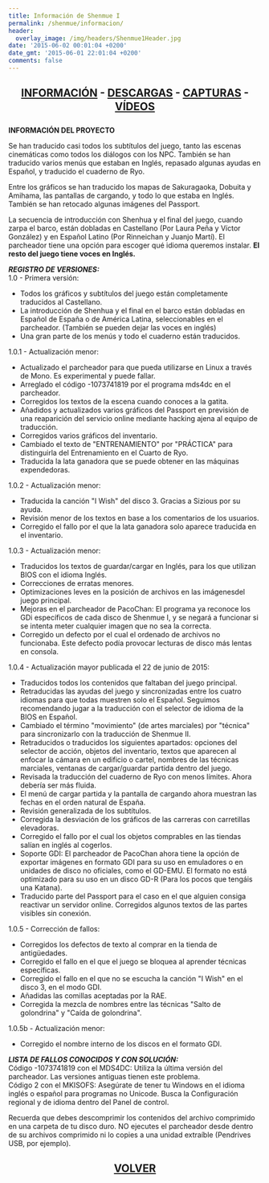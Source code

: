 ```yaml
---
title: Información de Shenmue I
permalink: /shenmue/informacion/
header:
  overlay_image: /img/headers/Shenmue1Header.jpg
date: '2015-06-02 00:01:04 +0200'
date_gmt: '2015-06-01 22:01:04 +0200'
comments: false
---
```

<h2 style="text-align: center;"><strong><a href="/shenmue/informacion/">INFORMACIÓN</a> - <a href="/shenmue/descargar/">DESCARGAS</a> - <a href="/shenmue/capturas/">CAPTURAS</a> - <a href="/shenmue/videos/">VÍDEOS</a></strong></h2>  
<strong>INFORMACIÓN DEL PROYECTO</strong>

Se han traducido casi todos los subtítulos del juego, tanto las escenas cinemáticas 
como todos los diálogos con los NPC. También se han traducido varios menús que estaban en 
Inglés, repasado algunas ayudas en Español, y traducido el cuaderno de Ryo.

Entre los gráficos se han traducido los mapas de Sakuragaoka, Dobuita y Amihama, las pantallas 
de cargando, y todo lo que estaba en Inglés. También se han retocado algunas imágenes del Passport.

La secuencia de introducción con Shenhua y el final del juego, cuando zarpa el barco, están 
dobladas en Castellano (Por Laura Peña y Víctor González) y en Español Latino (Por Rinneichan 
y Juanjo Martí). El parcheador tiene una opción para escoger qué idioma queremos instalar. 
**El resto del juego tiene voces en Inglés.**

_**REGISTRO DE VERSIONES:**_  
1.0 - Primera versión:

- Todos los gráficos y subtítulos del juego están completamente traducidos al Castellano.  
- La introducción de Shenhua y el final en el barco están dobladas en Español de España o de 
América Latina, seleccionables en el parcheador. (También se pueden dejar las voces en inglés)  
- Una gran parte de los menús y todo el cuaderno están traducidos.

1.0.1 - Actualización menor:

- Actualizado el parcheador para que pueda utilizarse en Linux a través de Mono. Es experimental 
y puede fallar.  
- Arreglado el código -1073741819 por el programa mds4dc en el parcheador.  
- Corregidos los textos de la escena cuando conoces a la gatita.  
- Añadidos y actualizados varios gráficos del Passport en previsión de una reaparición del 
servicio online mediante hacking ajena al equipo de traducción.  
- Corregidos varios gráficos del inventario.  
- Cambiado el texto de "ENTRENAMIENTO" por "PRÁCTICA" para distinguirla del Entrenamiento 
en el Cuarto de Ryo.  
- Traducida la lata ganadora que se puede obtener en las máquinas expendedoras.

1.0.2 - Actualización menor:

- Traducida la canción "I Wish" del disco 3. Gracias a Sizious por su ayuda.  
- Revisión menor de los textos en base a los comentarios de los usuarios.  
- Corregido el fallo por el que la lata ganadora solo aparece traducida en el inventario.

1.0.3 - Actualización menor:

- Traducidos los textos de guardar/cargar en Inglés, para los que utilizan BIOS con el 
idioma Inglés.  
- Correcciones de erratas menores.  
- Optimizaciones leves en la posición de archivos en las imágenesdel juego principal.  
- Mejoras en el parcheador de PacoChan: El programa ya reconoce los GDi específicos de cada 
disco de Shenmue I, y se negará a funcionar si se intenta meter cualquier imagen que no sea 
la correcta.  
- Corregido un defecto por el cual el ordenado de archivos no funcionaba. Este defecto podía 
provocar lecturas de disco más lentas en consola.

1.0.4 - Actualización mayor publicada el 22 de junio de 2015:

- Traducidos todos los contenidos que faltaban del juego principal.  
- Retraducidas las ayudas del juego y sincronizadas entre los cuatro idiomas para que todas 
muestren solo el Español. Seguimos recomendando jugar a la traducción con el selector de idioma 
de la BIOS en Español.  
- Cambiado el término "movimiento" (de artes marciales) por "técnica" para sincronizarlo con la 
traducción de Shenmue II.  
- Retraducidos o traducidos los siguientes apartados: opciones del selector de acción, objetos 
del inventario, textos que aparecen al enfocar la cámara en un edificio o cartel, nombres de las 
técnicas marciales, ventanas de cargar/guardar partida dentro del juego.  
- Revisada la traducción del cuaderno de Ryo con menos límites. Ahora debería ser más fluida.  
- El menú de cargar partida y la pantalla de cargando ahora muestran las fechas en el orden 
natural de España.  
- Revisión generalizada de los subtítulos.  
- Corregida la desviación de los gráficos de las carreras con carretillas elevadoras.  
- Corregido el fallo por el cual los objetos comprables en las tiendas salían en inglés al 
cogerlos.  
- Soporte GDI: El parcheador de PacoChan ahora tiene la opción de exportar imágenes en formato 
GDI para su uso en emuladores o en unidades de disco no oficiales, como el GD-EMU. El formato no 
está optimizado para su uso en un disco GD-R (Para los pocos que tengáis una Katana).  
- Traducido parte del Passport para el caso en el que alguien consiga reactivar un servidor online. 
Corregidos algunos textos de las partes visibles sin conexión.

1.0.5 - Corrección de fallos:

- Corregidos los defectos de texto al comprar en la tienda de antigüedades.  
- Corregido el fallo en el que el juego se bloquea al aprender técnicas específicas.  
- Corregido el fallo en el que no se escucha la canción "I Wish" en el disco 3, en el modo GDI.  
- Añadidas las comillas aceptadas por la RAE.  
- Corregida la mezcla de nombres entre las técnicas "Salto de golondrina" y "Caída de golondrina".

1.0.5b - Actualización menor:

- Corregido el nombre interno de los discos en el formato GDI.

_**LISTA DE FALLOS CONOCIDOS Y CON SOLUCIÓN:**_  
Código -1073741819 con el MDS4DC: Utiliza la última versión del parcheador. 
Las versiones antiguas tienen este problema.  
Código 2 con el MKISOFS: Asegúrate de tener tu Windows en el idioma inglés o español 
para programas no Unicode. Busca la Configuración regional y de idioma dentro del Panel de control.

Recuerda que debes descomprimir los contenidos del archivo comprimido en una carpeta de tu 
disco duro. NO ejecutes el parcheador desde dentro de su archivos comprimido ni lo copies 
a una unidad extraíble (Pendrives USB, por ejemplo).

<h2 style="text-align: center;"><strong><a href="/shenmue/">VOLVER</a></strong></h2>


